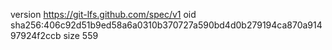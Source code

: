 version https://git-lfs.github.com/spec/v1
oid sha256:406c92d51b9ed58a6a0310b370727a590bd4d0b279194ca870a91497924f2ccb
size 559
